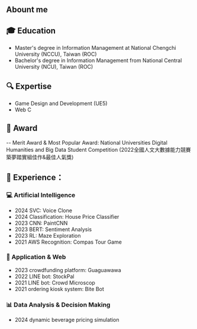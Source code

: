 ## Abount me

##  :mortar_board: Education
- Master's degree in Information Management at National Chengchi University (NCCU), Taiwan (ROC)
- Bachelor's degree in Information Management from National Central University (NCU), Taiwan (ROC)

## :mag: Expertise
- Game Design and Development (UE5)
- Web C 

## :school_satchel: Award
-- Merit Award &  Most Popular Award: National Universities Digital Humanities and Big Data Student Competition  (2022全國人文大數據能力競賽築夢踏實組佳作&最佳人氣獎)

## :muscle: Experience：

### :computer: Artificial Intelligence
- 2024 SVC: Voice Clone
- 2024 Classification: House Price Classifier
- 2023 CNN: PaintCNN
- 2023 BERT: Sentiment Analysis
- 2023 RL: Maze Exploration
- 2021 AWS Recognition: Compas Tour Game

### :iphone: Application & Web 
- 2023 crowdfunding platform: Guaguawawa
- 2022 LINE bot: StockPal
- 2021 LINE bot: Crowd Microscop
- 2021 ordering kiosk system: Bite Bot

### :bar_chart: Data Analysis & Decision Making
- 2024 dynamic beverage pricing simulation
<!---
chickenmaru/chickenmaru is a ✨ special ✨ repository because its `README.md` (this file) appears on your GitHub profile.
You can click the Preview link to take a look at your changes.
--->
